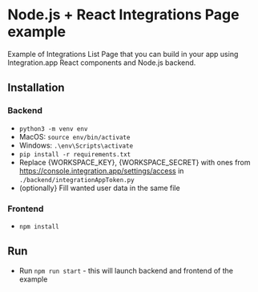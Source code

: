 # Node.js + React Integrations Page example

Example of Integrations List Page that you can build in your app using Integration.app React components and Node.js backend.

## Installation

### Backend
- `python3 -m venv env`
- MacOS: `source env/bin/activate`
- Windows: `.\env\Scripts\activate`
- `pip install -r requirements.txt`
- Replace {WORKSPACE_KEY}, {WORKSPACE_SECRET} with ones from https://console.integration.app/settings/access in `./backend/integrationAppToken.py`
- (optionally} Fill wanted user data in the same file

### Frontend
- `npm install`

## Run
- Run `npm run start` - this will launch backend and frontend of the example
